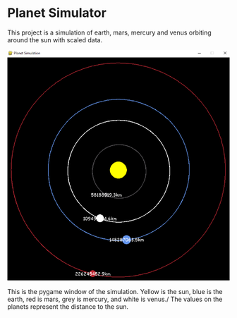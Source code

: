 # Planet Simulator

This project is a simulation of earth, mars, mercury and venus orbiting around the sun with scaled data.

![](images/simulation.PNG)

This is the pygame window of the simulation. Yellow is the sun, blue is the earth, red is mars, grey is mercury, and white is venus./
The values on the planets represent the distance to the sun.
